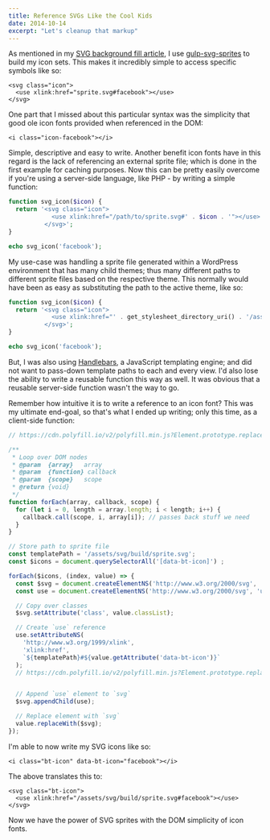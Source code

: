 ```yaml
---
title: Reference SVGs Like the Cool Kids
date: 2014-10-14
excerpt: "Let's cleanup that markup"
---
```


As mentioned in my [SVG background fill article](/articles/svg-background-fill), I use [gulp-svg-sprites](https://www.npmjs.org/package/gulp-svg-sprites) to build my icon sets. This makes it incredibly simple to access specific symbols like so:

```markup
<svg class="icon">
  <use xlink:href="sprite.svg#facebook"></use>
</svg>
```

One part that I missed about this particular syntax was the simplicity that good ole icon fonts provided when referenced in the DOM:

```markup
<i class="icon-facebook"></i>
```

Simple, descriptive and easy to write. Another benefit icon fonts have in this regard is the lack of referencing an external sprite file; which is done in the first example for caching purposes. Now this can be pretty easily overcome if you're using a server-side language, like PHP - by writing a simple function:

```php
function svg_icon($icon) {
  return '<svg class="icon">
            <use xlink:href="/path/to/sprite.svg#' . $icon . '"></use>
          </svg>';
}

echo svg_icon('facebook');
```

My use-case was handling a sprite file generated within a WordPress environment that has many child themes; thus many different paths to different sprite files based on the respective theme. This normally would have been as easy as substituting the path to the active theme, like so:

```php
function svg_icon($icon) {
  return '<svg class="icon">
            <use xlink:href="' . get_stylesheet_directory_uri() . '/assets/svg/build/sprite.svg#' . $icon . '"></use>
          </svg>';
}

echo svg_icon('facebook');
```

But, I was also using [Handlebars](http://handlebarsjs.com/), a JavaScript templating engine; and did not want to pass-down template paths to each and every view. I'd also lose the ability to write a reusable function this way as well. It was obvious that a reusable server-side function wasn't the way to go.

Remember how intuitive it is to write a reference to an icon font? This was my ultimate end-goal, so that's what I ended up writing; only this time, as a client-side function:

```js
// https://cdn.polyfill.io/v2/polyfill.min.js?Element.prototype.replaceWith for `replaceWith` polyfill

/**
 * Loop over DOM nodes
 * @param  {array}   array
 * @param  {function} callback
 * @param  {scope}   scope
 * @return {void}
 */
function forEach(array, callback, scope) {
  for (let i = 0, length = array.length; i < length; i++) {
    callback.call(scope, i, array[i]); // passes back stuff we need
  }
}

// Store path to sprite file
const templatePath = '/assets/svg/build/sprite.svg';
const $icons = document.querySelectorAll('[data-bt-icon]') ;

forEach($icons, (index, value) => {
  const $svg = document.createElementNS('http://www.w3.org/2000/svg', 'svg');
  const use = document.createElementNS('http://www.w3.org/2000/svg', 'use');

  // Copy over classes
  $svg.setAttribute('class', value.classList);

  // Create `use` reference
  use.setAttributeNS(
    'http://www.w3.org/1999/xlink',
    'xlink:href',
    `${templatePath}#${value.getAttribute('data-bt-icon')}`
  );
  // https://cdn.polyfill.io/v2/polyfill.min.js?Element.prototype.replaceWith for `replaceWith` polyfill


  // Append `use` element to `svg`
  $svg.appendChild(use);

  // Replace element with `svg`
  value.replaceWith($svg);
});
```

I'm able to now write my SVG icons like so:

```markup
<i class="bt-icon" data-bt-icon="facebook"></i>
```

The above translates this to:

```markup
<svg class="bt-icon">
  <use xlink:href="/assets/svg/build/sprite.svg#facebook"></use>
</svg>
```

Now we have the power of SVG sprites with the DOM simplicity of icon fonts.
